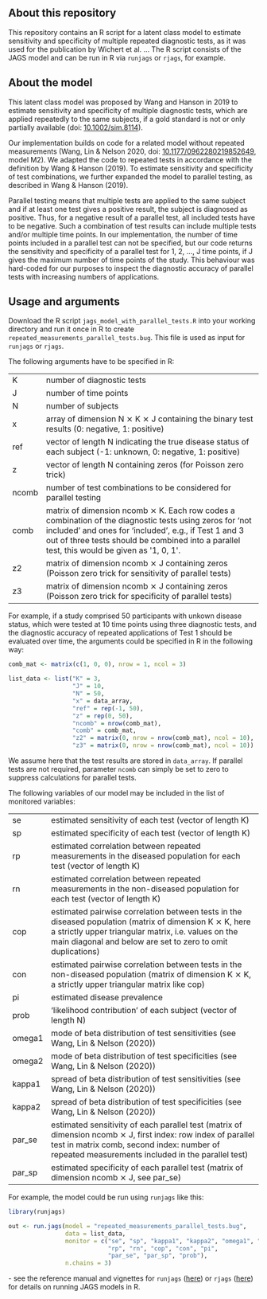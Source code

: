 ## About this repository
This repository contains an R script for a latent class model to estimate sensitivity and specificity of multiple repeated diagnostic tests, as it was used for the publication by Wichert et al. ... The R script consists of the JAGS model and can be run in R via <code>runjags</code> or <code>rjags</code>, for example.

## About the model
This latent class model was proposed by Wang and Hanson in 2019 to estimate sensitivity and specificity of multiple diagnostic tests, which are applied repeatedly to the same subjects, if a gold standard is not or only partially available (doi: [10.1002/sim.8114](https://doi.org/10.1002/sim.8114)). 

Our implementation builds on code for a related model without repeated measurements (Wang, Lin &amp; Nelson 2020, doi: [10.1177/0962280219852649](https://doi.org/10.1177/0962280219852649), model M2). We adapted the code to repeated tests in accordance with the definition by Wang &amp; Hanson (2019). To estimate sensitivity and specificity of test combinations, we further expanded the model to parallel testing, as described in Wang &amp; Hanson (2019). 

Parallel testing means that multiple tests are applied to the same subject and if at least one test gives a positive result, the subject is diagnosed as positive. Thus, for a negative result of a parallel test, all included tests have to be negative. Such a combination of test results can include multiple tests and/or multiple time points. In our implementation, the number of time points included in a parallel test can not be specified, but our code returns the sensitivity and specificity of a parallel test for 1, 2, ..., J time points, if J gives the maximum number of time points of the study. This behaviour was hard-coded for our purposes to inspect the diagnostic accuracy of parallel tests with increasing numbers of applications.

## Usage and arguments
Download the R script <code>jags_model_with_parallel_tests.R</code> into your working directory and run it once in R to create <code>repeated_measurements_parallel_tests.bug</code>. This file is used as input for <code>runjags</code> or <code>rjags</code>.

The following arguments have to be specified in R:
<table>
  <tr>
    <td>K</td>
    <td>number of diagnostic tests</td>
  </tr>
  <tr>
    <td>J</td>
    <td>number of time points</td>
  </tr>
  <tr>
    <td>N</td>
    <td>number of subjects</td>
  </tr>
  <tr>
    <td>x</td>
    <td>array of dimension N &#10799; K &#10799; J containing the binary test results (0: negative, 1: positive)</td>
  </tr>
  <tr>
    <td>ref</td>
    <td>vector of length N indicating the true disease status of each subject (-1: unknown, 0: negative, 1: positive)</td>
  </tr>
  <tr>
    <td>z</td>
    <td>vector of length N containing zeros (for Poisson zero trick)</td>
  </tr>
  <tr>
    <td>ncomb</td>
    <td>number of test combinations to be considered for parallel testing</td>
  </tr>
  <tr>
    <td>comb</td>
    <td>matrix of dimension ncomb &#10799; K. Each row codes a combination of the diagnostic tests using zeros for ‘not included’ and ones for ‘included’, e.g., if Test 1 and 3 out of three tests should be combined into a parallel test, this would be given as '1, 0, 1'.</td>
  </tr>
  <tr>
    <td>z2</td>
    <td>matrix of dimension ncomb &#10799; J containing zeros (Poisson zero trick for sensitivity of parallel tests)</td>
  </tr>
  <tr>
    <td>z3</td>
    <td>matrix of dimension ncomb &#10799; J containing zeros (Poisson zero trick for specificity of parallel tests)</td>
  </tr>
</table> 

For example, if a study comprised 50 participants with unkown disease status, which were tested at 10 time points using three diagnostic tests, and the diagnostic accuracy of repeated applications of Test 1 should be evaluated over time, the arguments could be specified in R in the following way:

```r
comb_mat <- matrix(c(1, 0, 0), nrow = 1, ncol = 3)

list_data <- list("K" = 3,
                  "J" = 10,
                  "N" = 50,
                  "x" = data_array,
                  "ref" = rep(-1, 50),
                  "z" = rep(0, 50),
                  "ncomb" = nrow(comb_mat),
                  "comb" = comb_mat,
                  "z2" = matrix(0, nrow = nrow(comb_mat), ncol = 10),
                  "z3" = matrix(0, nrow = nrow(comb_mat), ncol = 10))
```
We assume here that the test results are stored in <code>data_array</code>. If parallel tests are not required, parameter <code>ncomb</code> can simply be set to zero to suppress calculations for parallel tests.

The following variables of our model may be included in the list of monitored variables:
<table>
  <tr>
    <td>se</td>
    <td>estimated sensitivity of each test (vector of length K)</td>
  </tr>
  <tr>
    <td>sp</td>
    <td>estimated specificity of each test (vector of length K)</td>
  </tr>
  <tr>
    <td>rp</td>
    <td>estimated correlation between repeated measurements in the diseased population for each test (vector of length K)</td>
  </tr>
  <tr>
    <td>rn</td>
    <td>estimated correlation between repeated measurements in the non-diseased population for each test (vector of length K)</td>
  </tr>
  <tr>
    <td>cop</td>
    <td>estimated pairwise correlation between tests in the diseased population (matrix of dimension K &#10799; K, here a strictly upper triangular matrix, i.e. values on the main diagonal and below are set to zero to omit duplications)</td>
  </tr>
  <tr>
    <td>con</td>
    <td>estimated pairwise correlation between tests in the non-diseased population (matrix of dimension K &#10799; K, a strictly upper triangular matrix like cop)</td>
  </tr>
  <tr>
    <td>pi</td>
    <td>estimated disease prevalence</td>
  </tr>
  <tr>
    <td>prob</td>
    <td>‘likelihood contribution’ of each subject (vector of length N)</td>
  </tr>
  <tr>
    <td>omega1</td>
    <td>mode of beta distribution of test sensitivities (see Wang, Lin &amp; Nelson (2020))</td>
  </tr>
  <tr>
    <td>omega2</td>
    <td>mode of beta distribution of test specificities (see Wang, Lin &amp; Nelson (2020))</td>
  </tr>
  <tr>
    <td>kappa1</td>
    <td>spread of beta distribution of test sensitivities (see Wang, Lin &amp; Nelson (2020))</td>
  </tr>
  <tr>
    <td>kappa2</td>
    <td>spread of beta distribution of test specificities (see Wang, Lin &amp; Nelson (2020))</td>
  </tr>
  <tr>
    <td>par_se</td>
    <td>estimated sensitivity of each parallel test (matrix of dimension ncomb &#10799; J, first index: row index of parallel test in matrix comb, second index:
number of repeated measurements included in the parallel test)</td>
  </tr>
  <tr>
    <td>par_sp</td>
    <td>estimated specificity of each parallel test (matrix of dimension ncomb &#10799; J, see par_se)</td>
  </tr>
</table>

For example, the model could be run using <code>runjags</code> like this:

```r
library(runjags)

out <- run.jags(model = "repeated_measurements_parallel_tests.bug",
                data = list_data, 
                monitor = c("se", "sp", "kappa1", "kappa2", "omega1", "omega2", 
                            "rp", "rn", "cop", "con", "pi",
                            "par_se", "par_sp", "prob"),
                n.chains = 3)
```
\- see the reference manual and vignettes for <code>runjags</code> ([here](https://cran.r-project.org/web/packages/runjags/index.html)) or <code>rjags</code> ([here](https://cran.r-project.org/web/packages/rjags/index.html)) for details on running JAGS models in R.
